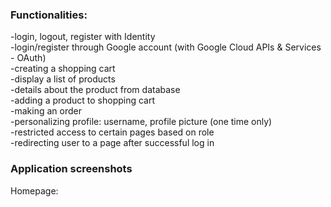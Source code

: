 <h3>Functionalities:</h3>
-login, logout, register with Identity </br>
-login/register through Google account (with Google Cloud APIs & Services - OAuth) </br>
-creating a shopping cart </br>
-display a list of products</br>
-details about the product from database</br>
-adding a product to shopping cart </br>
-making an order </br>
-personalizing profile: username, profile picture (one time only) </br>
-restricted access to certain pages based on role </br>
-redirecting user to a page after successful log in</br>

<h3>Application screenshots</h3>
Homepage:

